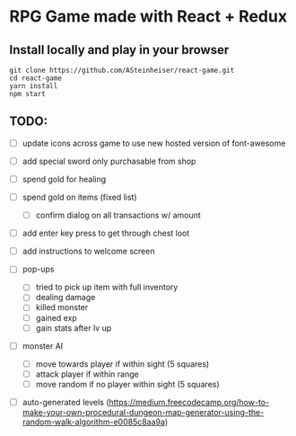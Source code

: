 # RPG Game made with React + Redux

## Install locally and play in your browser
```
git clone https://github.com/ASteinheiser/react-game.git
cd react-game
yarn install
npm start
```

## TODO:
- [ ] update icons across game to use new hosted version of font-awesome

- [ ] add special sword only purchasable from shop
- [ ] spend gold for healing
- [ ] spend gold on items (fixed list)
  - [ ] confirm dialog on all transactions w/ amount

- [ ] add enter key press to get through chest loot
- [ ] add instructions to welcome screen
- [ ] pop-ups
  - [ ] tried to pick up item with full inventory
  - [ ] dealing damage
  - [ ] killed monster
  - [ ] gained exp
  - [ ] gain stats after lv up
- [ ] monster AI
  - [ ] move towards player if within sight (5 squares)
  - [ ] attack player if within range
  - [ ] move random if no player within sight (5 squares)
- [ ] auto-generated levels (https://medium.freecodecamp.org/how-to-make-your-own-procedural-dungeon-map-generator-using-the-random-walk-algorithm-e0085c8aa9a)
